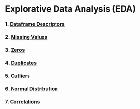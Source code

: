 # Explorative Data Analysis (EDA)
### 1. [Dataframe Descriptors](https://github.com/tbgrun/machine_learning/blob/main/01%20-%20Explorative%20Data%20Analysis/01%20-%20Dataframe%20Descriptors.md)
### 2. [Missing Values](https://github.com/tbgrun/machine_learning/blob/main/01%20-%20Explorative%20Data%20Analysis/02%20-%20Missing%20Values.md)
### 3. [Zeros](https://github.com/tbgrun/machine_learning/blob/main/01%20-%20Explorative%20Data%20Analysis/03%20-%20Zeros.md)
### 4. [Duplicates](https://github.com/tbgrun/machine_learning/blob/main/01%20-%20Explorative%20Data%20Analysis/04%20-%20Duplicates.md)
### 5. Outliers
### 6. [Normal Distribution](https://github.com/tbgrun/machine_learning/blob/main/01%20-%20Explorative%20Data%20Analysis/06%20-%20Normal%20Distribution.md)
### 7. [Correlations](https://github.com/tbgrun/machine_learning/blob/main/01%20-%20Explorative%20Data%20Analysis/07%20-%20Correlations.md)
